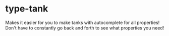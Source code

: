 # type-tank
Makes it easier for you to make tanks with autocomplete for all properties! Don't have to constantly go back and forth to see what properties you need!
